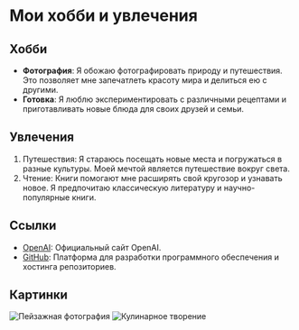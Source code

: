 # Мои хобби и увлечения

## Хобби

- **Фотография**: Я обожаю фотографировать природу и путешествия. Это позволяет мне запечатлеть красоту мира и делиться ею с другими.
- **Готовка**: Я люблю экспериментировать с различными рецептами и приготавливать новые блюда для своих друзей и семьи.

## Увлечения

1. Путешествия: Я стараюсь посещать новые места и погружаться в разные культуры. Моей мечтой является путешествие вокруг света.
2. Чтение: Книги помогают мне расширять свой кругозор и узнавать новое. Я предпочитаю классическую литературу и научно-популярные книги.

## Ссылки

- [OpenAI](https://openai.com): Официальный сайт OpenAI.
- [GitHub](https://github.com): Платформа для разработки программного обеспечения и хостинга репозиториев.

## Картинки

![Пейзажная фотография](https://example.com/image1.jpg)
![Кулинарное творение](https://example.com/image2.jpg)

